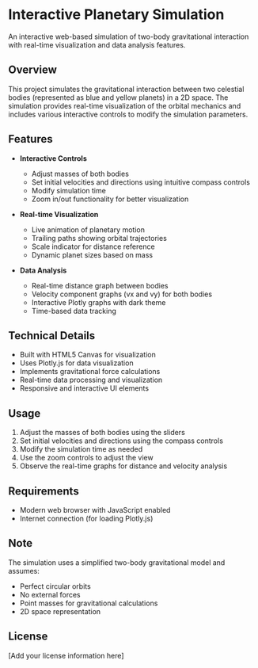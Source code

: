 # Interactive Planetary Simulation

An interactive web-based simulation of two-body gravitational interaction with real-time visualization and data analysis features.

## Overview

This project simulates the gravitational interaction between two celestial bodies (represented as blue and yellow planets) in a 2D space. The simulation provides real-time visualization of the orbital mechanics and includes various interactive controls to modify the simulation parameters.

## Features

- **Interactive Controls**
  - Adjust masses of both bodies
  - Set initial velocities and directions using intuitive compass controls
  - Modify simulation time
  - Zoom in/out functionality for better visualization

- **Real-time Visualization**
  - Live animation of planetary motion
  - Trailing paths showing orbital trajectories
  - Scale indicator for distance reference
  - Dynamic planet sizes based on mass

- **Data Analysis**
  - Real-time distance graph between bodies
  - Velocity component graphs (vx and vy) for both bodies
  - Interactive Plotly graphs with dark theme
  - Time-based data tracking

## Technical Details

- Built with HTML5 Canvas for visualization
- Uses Plotly.js for data visualization
- Implements gravitational force calculations
- Real-time data processing and visualization
- Responsive and interactive UI elements

## Usage

1. Adjust the masses of both bodies using the sliders
2. Set initial velocities and directions using the compass controls
3. Modify the simulation time as needed
4. Use the zoom controls to adjust the view
5. Observe the real-time graphs for distance and velocity analysis

## Requirements

- Modern web browser with JavaScript enabled
- Internet connection (for loading Plotly.js)

## Note

The simulation uses a simplified two-body gravitational model and assumes:
- Perfect circular orbits
- No external forces
- Point masses for gravitational calculations
- 2D space representation

## License

[Add your license information here]
